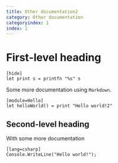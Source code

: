 ```yaml
---
title: Other documentation2
category: Other documentation
categoryindex: 1
index: 1
---
```

# First-level heading

    [hide]
    let print s = printfn "%s" s

Some more documentation using `Markdown`.

    [module=Hello]
    let helloWorld() = print "Hello world!2"

## Second-level heading
With some more documentation

    [lang=csharp]
    Console.WriteLine("Hello world!");